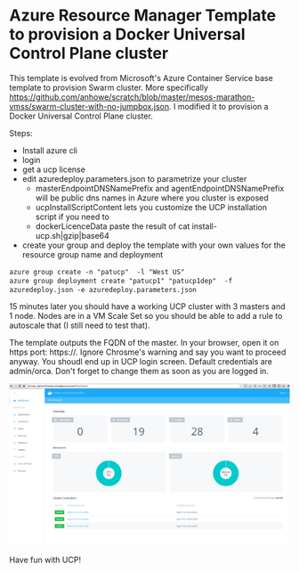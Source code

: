 # Azure Resource Manager Template to provision a Docker Universal Control Plane cluster

This template is evolved from Microsoft's Azure Container Service base template to provision Swarm cluster. More specifically https://github.com/anhowe/scratch/blob/master/mesos-marathon-vmss/swarm-cluster-with-no-jumpbox.json.
I modified it to provision a Docker Universal Control Plane cluster.

Steps:
* Install azure cli
* login
* get a ucp license
* edit azuredeploy.parameters.json to parametrize your cluster
  * masterEndpointDNSNamePrefix and agentEndpointDNSNamePrefix will be public dns names in Azure where you cluster is exposed
  * ucpInstallScriptContent lets you customize the UCP installation script if you need to
  * dockerLicenceData paste the result of cat install-ucp.sh|gzip|base64
* create your group and deploy the template with your own values for the resource group name and deployment

```  
azure group create -n "patucp"  -l "West US"
azure group deployment create "patucp1" "patucp1dep"  -f azuredeploy.json -e azuredeploy.parameters.json
```

15 minutes later you should have a working UCP cluster with 3 masters and 1 node. Nodes are in a VM Scale Set so you should be able to add a rule to autoscale that (I still need to test that).

The template outputs the FQDN of the master. In your browser, open it on https port: https://<masterFQDN>. Ignore Chrosme's warning and say you want to proceed anyway. You shoudl end up in UCP login screen. Default credentials are admin/orca. Don't forget to change them as soon as you are logged in.

<img src="/img/ucp.png"/>

Have fun with UCP!



